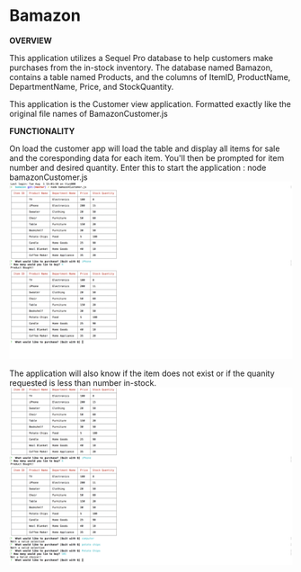 # Bamazon

**OVERVIEW** 

This application utilizes a Sequel Pro database to help customers make purchases from the in-stock inventory. The database named Bamazon, contains a table named Products, and the columns of ItemID, ProductName, DepartmentName, Price, and StockQuantity.

This application is the Customer view application. Formatted exactly like the original file names of BamazonCustomer.js

**FUNCTIONALITY**  

On load the customer app will load the table and display all items for sale and the coresponding data for each item. You'll then be prompted for item number and desired quantity. Enter this to start the application : node bamazonCustomer.js
![alt tag](image1.png)

The application will also know if the item does not exist or if the quanity requested is less than number in-stock.
![alt tag](image2.png)


